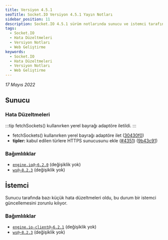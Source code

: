 ```yaml
---
title: Versiyon 4.5.1
seoTitle: Socket.IO Versiyon 4.5.1 Yayın Notları
sidebar_position: 11
description: Socket.IO 4.5.1 sürüm notlarında sunucu ve istemci tarafındaki hata düzeltmeleri ile bağımlılıklar yer almaktadır. Bu sürümdeki önemli değişiklikler ve düzeltmeler hakkında bilgi bulabilirsiniz.
tags: 
  - Socket.IO
  - Hata Düzeltmeleri
  - Versiyon Notları
  - Web Geliştirme
keywords: 
  - Socket.IO
  - Hata Düzeltmeleri
  - Versiyon Notları
  - Web Geliştirme
---
```

*17 Mayıs 2022*

## Sunucu

### Hata Düzeltmeleri

:::tip
fetchSockets() kullanırken yerel bayrağı adaptöre iletildi.
:::
* fetchSockets() kullanırken yerel bayrağı adaptöre ilet ([30430f0](https://github.com/socketio/socket.io/commit/30430f0985f8e7c49394543d4c84913b6a15df60))
* **tipler:** kabul edilen türlere HTTPS sunucusunu ekle ([#4351](https://github.com/socketio/socket.io/issues/4351)) ([9b43c91](https://github.com/socketio/socket.io/commit/9b43c9167cff817c60fa29dbda2ef7cd938aff51))

### Bağımlılıklar

- [`engine.io@~6.2.0`](https://github.com/socketio/engine.io/releases/tag/6.2.0) (değişiklik yok)
- [`ws@~8.2.3`](https://github.com/websockets/ws/releases/tag/8.2.3) (değişiklik yok)

## İstemci

Sunucu tarafında bazı küçük hata düzeltmeleri oldu, bu durum bir istemci güncellemesini zorunlu kılıyor.

### Bağımlılıklar

- [`engine.io-client@~6.2.1`](https://github.com/socketio/engine.io-client/releases/tag/6.2.1) (değişiklik yok)
- [`ws@~8.2.3`](https://github.com/websockets/ws/releases/tag/8.2.3) (değişiklik yok)